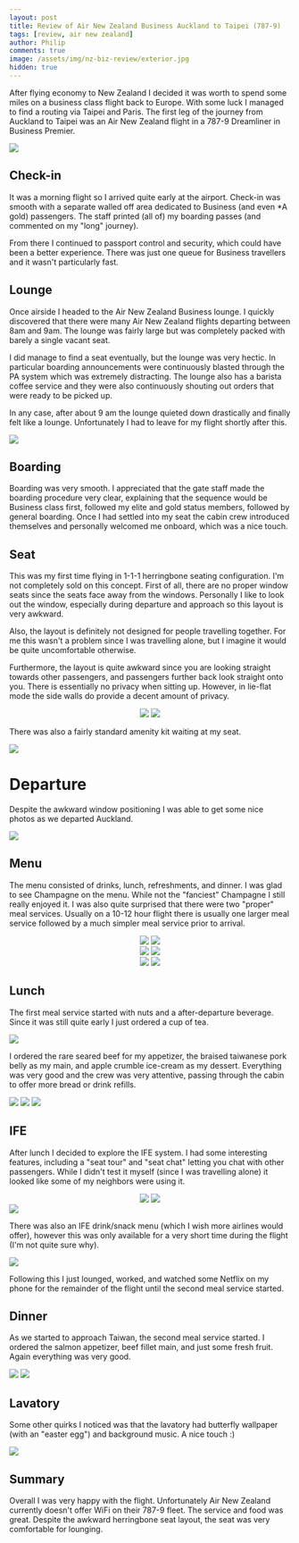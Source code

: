 ```yaml
---
layout: post
title: Review of Air New Zealand Business Auckland to Taipei (787-9)
tags: [review, air new zealand]
author: Philip
comments: true
image: /assets/img/nz-biz-review/exterior.jpg
hidden: true
---
```


After flying economy to New Zealand I decided it was worth to spend some miles on a business class flight back to Europe. With some luck I managed to find a routing via Taipei and Paris. The first leg of the journey from Auckland to Taipei was an Air New Zealand flight in a 787-9 Dreamliner in Business Premier.

<img src="/assets/img/nz-biz-review/gcmap AKL-TPE.png" class="" />

## Check-in
It was a morning flight so I arrived quite early at the airport. Check-in was smooth with a separate walled off area dedicated to Business (and even *A gold) passengers. The staff printed (all of) my boarding passes (and commented on my "long" journey). 

From there I continued to passport control and security, which could have been a better experience. There was just one queue for Business travellers and it wasn't particularly fast.

## Lounge
Once airside I headed to the Air New Zealand Business lounge. I quickly discovered that there were many Air New Zealand flights departing between 8am and 9am. The lounge was fairly large but was completely packed with barely a single vacant seat. 

I did manage to find a seat eventually, but the lounge was very hectic. In particular boarding announcements were continuously blasted through the PA system which was extremely distracting. The lounge also has a barista coffee service and they were also continuously shouting out orders that were ready to be picked up.

In any case, after about 9 am the lounge quieted down drastically and finally felt like a lounge. Unfortunately I had to leave for my flight shortly after this.

<img src="/assets/img/nz-biz-review/lounge.jpg" class="" />

## Boarding

Boarding was very smooth. I appreciated that the gate staff made the boarding procedure very clear, explaining that the sequence would be Business class first, followed my elite and gold status members, followed by general boarding. Once I had settled into my seat the cabin crew introduced themselves and personally welcomed me onboard, which was a nice touch.

## Seat

This was my first time flying in 1-1-1 herringbone seating configuration. I'm not completely sold on this concept. First of all, there are no proper window seats since the seats face away from the windows. Personally I like to look out the window, especially during departure and approach so this layout is very awkward. 

Also, the layout is definitely not designed for people travelling together. For me this wasn't a problem since I was travelling alone, but I imagine it would be quite uncomfortable otherwise. 

Furthermore, the layout is quite awkward since you are looking straight towards other passengers, and passengers further back look straight onto you. There is essentially no privacy when sitting up. However, in lie-flat mode the side walls do provide a decent amount of privacy.

<center>
<img src="/assets/img/nz-biz-review/seat1.jpg" class="half" />
<img src="/assets/img/nz-biz-review/seat2.jpg" class="half" />
</center>

There was also a fairly standard amenity kit waiting at my seat.

<img src="/assets/img/nz-biz-review/amenitykit.jpg" class="" />

# Departure

Despite the awkward window positioning I was able to get some nice photos as we departed Auckland.

<img src="/assets/img/nz-biz-review/departure.jpg" class="" />

## Menu

The menu consisted of drinks, lunch, refreshments, and dinner. I was glad to see Champagne on the menu. While not the "fanciest" Champagne I still really enjoyed it. I was also quite surprised that there were two "proper" meal services. Usually on a 10-12 hour flight there is usually one larger meal service followed by a much simpler meal service prior to arrival.

<center>
<img src="/assets/img/nz-biz-review/menu1.jpg" class="half" />
<img src="/assets/img/nz-biz-review/menu2.jpg" class="half" />
</center>

<center>
<img src="/assets/img/nz-biz-review/menu3.jpg" class="half" />
<img src="/assets/img/nz-biz-review/menu4.jpg" class="half" />
</center>

<center>
<img src="/assets/img/nz-biz-review/menu5.jpg" class="half" />
<img src="/assets/img/nz-biz-review/menu6.jpg" class="half" />
</center>

## Lunch
The first meal service started with nuts and a after-departure beverage. Since it was still quite early I just ordered a cup of tea.

<img src="/assets/img/nz-biz-review/food1.jpg" class="" />

I ordered the rare seared beef for my appetizer, the braised taiwanese pork belly as my main, and apple crumble ice-cream as my dessert. Everything was very good and the crew was very attentive, passing through the cabin to offer more bread or drink refills.

<img src="/assets/img/nz-biz-review/food2-ap.jpg" class="" />
<img src="/assets/img/nz-biz-review/food3-main.jpg" class="" />
<img src="/assets/img/nz-biz-review/food4-dessert.jpg" class="" />

## IFE

After lunch I decided to explore the IFE system. I had some interesting features, including a "seat tour" and "seat chat" letting you chat with other passengers. While I didn't test it myself (since I was travelling alone) it looked like some of my neighbors were using it.

<center>
<img src="/assets/img/nz-biz-review/ife-seat-tour.jpg" class="half" />
<img src="/assets/img/nz-biz-review/ife-route.jpg" class="half" />
</center>

<img src="/assets/img/nz-biz-review/ife-seatchat.jpg" class="" />

There was also an IFE drink/snack menu (which I wish more airlines would offer), however this was only available for a very short time during the flight (I'm not quite sure why).

<img src="/assets/img/nz-biz-review/ife-menu.jpg" class="" />

Following this I just lounged, worked, and watched some Netflix on my phone for the remainder of the flight until the second meal service started. 

## Dinner
As we started to approach Taiwan, the second meal service started. I ordered the salmon appetizer, beef fillet main, and just some fresh fruit. Again everything was very good.

<img src="/assets/img/nz-biz-review/food5-ap.jpg" class="" />
<img src="/assets/img/nz-biz-review/food6-main.jpg" class="" />

## Lavatory
Some other quirks I noticed was that the lavatory had butterfly wallpaper (with an "easter egg") and background music. A nice touch :)

<img src="/assets/img/nz-biz-review/restroom.jpg" class="" />

## Summary

Overall I was very happy with the flight. Unfortunately Air New Zealand currently doesn't offer WiFi on their 787-9 fleet. The service and food was great. Despite the awkward herringbone seat layout, the seat was very comfortable for lounging.
